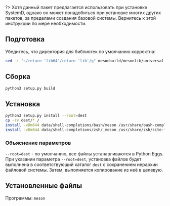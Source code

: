 <package-info :package="package" showsbu2></package-info>

<script>
		new Vue({
		el: '#main',
		data: { package: {} },
		mounted: function () {
				this.getPackage('meson');
		},
		methods: {
			getPackage: function(name) {
					getPackage(name)
					.then(response => this.package = response);
			},
		}
  })
</script>


?> Хотя данный пакет предлагается использовать при установке SystemD, однако он может понадобиться при установке многих других пакетов, за пределами создания базовой системы. Вернитесь к этой инструкции по мере необходимости.

## Подготовка

Убедитесь, что директория для библиотек по умолчанию корректна:

```bash
sed -i "s/return 'lib64'/return 'lib'/g" mesonbuild/mesonlib/universal.py
```

## Сборка

```bash
python3 setup.py build
```

## Установка

```bash
python3 setup.py install --root=dest
cp -rv dest/* /
install -vDm644 data/shell-completions/bash/meson /usr/share/bash-completion/completions/meson
install -vDm644 data/shell-completions/zsh/_meson /usr/share/zsh/site-functions/_meson
```

### Объяснение параметров

`--root=dest` - по умолчанию, все файлы устанавливаются в Python Eggs. При указании параметра `--root=dest`, установка файлов будет выполнена в соответствующий каталог `dest` с сохранением иерархии файловой системы. Затем, выполняется копирование из неё в целевую.


## Установленные файлы

Программы: ``meson``

